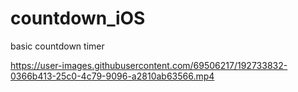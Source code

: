 # countdown_iOS
basic countdown timer


https://user-images.githubusercontent.com/69506217/192733832-0366b413-25c0-4c79-9096-a2810ab63566.mp4

